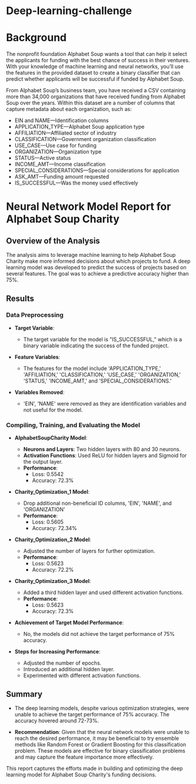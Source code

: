 # Deep-learning-challenge

# **Background**
The nonprofit foundation Alphabet Soup wants a tool that can help it select the applicants for funding with the best chance of success in their ventures. With your knowledge of machine learning and neural networks, you’ll use the features in the provided dataset to create a binary classifier that can predict whether applicants will be successful if funded by Alphabet Soup.

From Alphabet Soup’s business team, you have received a CSV containing more than 34,000 organizations that have received funding from Alphabet Soup over the years. Within this dataset are a number of columns that capture metadata about each organization, such as:

- EIN and NAME—Identification columns
- APPLICATION_TYPE—Alphabet Soup application type
- AFFILIATION—Affiliated sector of industry
- CLASSIFICATION—Government organization classification
- USE_CASE—Use case for funding
- ORGANIZATION—Organization type
- STATUS—Active status
- INCOME_AMT—Income classification
- SPECIAL_CONSIDERATIONS—Special considerations for application
- ASK_AMT—Funding amount requested
- IS_SUCCESSFUL—Was the money used effectively


# Neural Network Model Report for Alphabet Soup Charity

## Overview of the Analysis

The analysis aims to leverage machine learning to help Alphabet Soup Charity make more informed decisions about which projects to fund. A deep learning model was developed to predict the success of projects based on several features. The goal was to achieve a predictive accuracy higher than 75%.

## Results

### Data Preprocessing

- **Target Variable**: 
  - The target variable for the model is "IS_SUCCESSFUL," which is a binary variable indicating the success of the funded project.
  
- **Feature Variables**: 
  - The features for the model include 'APPLICATION_TYPE,' 'AFFILIATION,' 'CLASSIFICATION,' 'USE_CASE,' 'ORGANIZATION,' 'STATUS,' 'INCOME_AMT,' and 'SPECIAL_CONSIDERATIONS.'
  
- **Variables Removed**: 
  - 'EIN', 'NAME' were removed as they are identification variables and not useful for the model.

### Compiling, Training, and Evaluating the Model

- **AlphabetSoupCharity Model**: 
  - **Neurons and Layers**: Two hidden layers with 80 and 30 neurons. 
  - **Activation Functions**: Used ReLU for hidden layers and Sigmoid for the output layer.
  - **Performance**: 
    - Loss: 0.5542
    - Accuracy: 72.3%

- **Charity_Optimization_1 Model**: 
  - Drop additional non-beneficial ID columns, 'EIN', 'NAME', and 'ORGANIZATION'
  - **Performance**: 
    - Loss: 0.5605
    - Accuracy: 72.34%

- **Charity_Optimization_2 Model**: 
  - Adjusted the number of layers for further optimization.
  - **Performance**: 
    - Loss: 0.5623
    - Accuracy: 72.2%

- **Charity_Optimization_3 Model**: 
  - Added a third hidden layer and used different activation functions.
  - **Performance**: 
    - Loss: 0.5623
    - Accuracy: 72.3%

- **Achievement of Target Model Performance**: 
  - No, the models did not achieve the target performance of 75% accuracy.
  
- **Steps for Increasing Performance**: 
  - Adjusted the number of epochs.
  - Introduced an additional hidden layer.
  - Experimented with different activation functions.

## Summary

- The deep learning models, despite various optimization strategies, were unable to achieve the target performance of 75% accuracy. The accuracy hovered around 72-73%.
  
- **Recommendation**: Given that the neural network models were unable to reach the desired performance, it may be beneficial to try ensemble methods like Random Forest or Gradient Boosting for this classification problem. These models are effective for binary classification problems and may capture the feature importance more effectively.

This report captures the efforts made in building and optimizing the deep learning model for Alphabet Soup Charity's funding decisions.